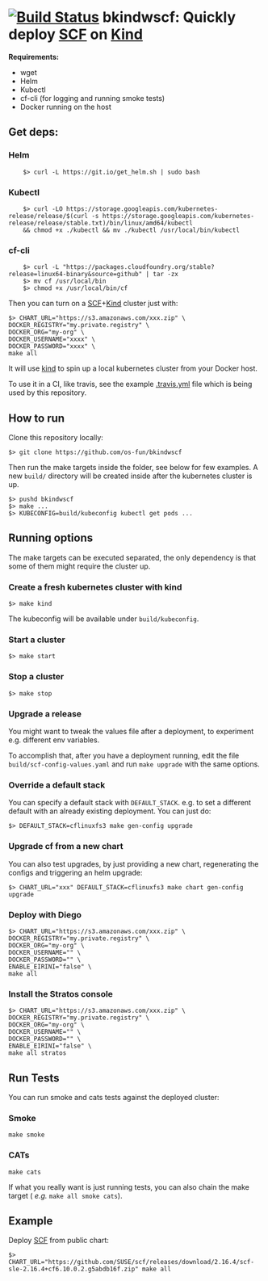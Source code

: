 # [![Build Status](https://travis-ci.org/os-fun/bkindwscf.svg?branch=master)](https://travis-ci.org/os-fun/bkindwscf) bkindwscf: Quickly deploy [SCF](https://github.com/SUSE/scf) on [Kind](https://github.com/kubernetes-sigs/kind)

**Requirements:**

* wget
* Helm
* Kubectl
* cf-cli (for logging and running smoke tests)
* Docker running on the host

## Get deps:

### Helm
        $> curl -L https://git.io/get_helm.sh | sudo bash

### Kubectl
        $> curl -LO https://storage.googleapis.com/kubernetes-release/release/$(curl -s https://storage.googleapis.com/kubernetes-release/release/stable.txt)/bin/linux/amd64/kubectl
        && chmod +x ./kubectl && mv ./kubectl /usr/local/bin/kubectl

### cf-cli

        $> curl -L "https://packages.cloudfoundry.org/stable?release=linux64-binary&source=github" | tar -zx
        $> mv cf /usr/local/bin
        $> chmod +x /usr/local/bin/cf

Then you can turn on a [SCF](https://github.com/SUSE/scf)+[Kind](https://github.com/kubernetes-sigs/kind) cluster just with:

    $> CHART_URL="https://s3.amazonaws.com/xxx.zip" \
    DOCKER_REGISTRY="my.private.registry" \
    DOCKER_ORG="my-org" \
    DOCKER_USERNAME="xxxx" \
    DOCKER_PASSWORD="xxxx" \
    make all

It will use [kind](https://github.com/kubernetes-sigs/kind) to spin up a local kubernetes cluster from your Docker host.

To use it in a CI, like travis, see the example [.travis.yml](https://github.com/os-fun/bkindwscf/blob/master/.travis.yml) file which is being used by this repository.

## How to run

Clone this repository locally:

    $> git clone https://github.com/os-fun/bkindwscf

Then run the make targets inside the folder, see below for few examples. A new ```build/``` directory will be created inside after the kubernetes cluster is up.

    $> pushd bkindwscf
    $> make ...
    $> KUBECONFIG=build/kubeconfig kubectl get pods ...

## Running options

The make targets can be executed separated, the only dependency is that some of them might require the cluster up.

### Create a fresh kubernetes cluster with kind

    $> make kind

The kubeconfig will be available under ```build/kubeconfig```.

### Start a cluster

    $> make start

### Stop a cluster

    $> make stop

### Upgrade a release

You might want to tweak the values file after a deployment, to experiment e.g. different env variables.

To accomplish that, after you have a deployment running, edit the file ```build/scf-config-values.yaml``` and run ```make upgrade``` with the same options.

### Override a default stack

You can specify a default stack with ```DEFAULT_STACK```. e.g. to set a different default with an already existing deployment. You can just do:

    $> DEFAULT_STACK=cflinuxfs3 make gen-config upgrade

### Upgrade cf from a new chart

You can also test upgrades, by just providing a new chart, regenerating the configs and triggering an helm upgrade:

    $> CHART_URL="xxx" DEFAULT_STACK=cflinuxfs3 make chart gen-config upgrade

### Deploy with Diego

    $> CHART_URL="https://s3.amazonaws.com/xxx.zip" \
    DOCKER_REGISTRY="my.private.registry" \
    DOCKER_ORG="my-org" \
    DOCKER_USERNAME="" \
    DOCKER_PASSWORD="" \
    ENABLE_EIRINI="false" \
    make all

### Install the Stratos console

    $> CHART_URL="https://s3.amazonaws.com/xxx.zip" \
    DOCKER_REGISTRY="my.private.registry" \
    DOCKER_ORG="my-org" \
    DOCKER_USERNAME="" \
    DOCKER_PASSWORD="" \
    ENABLE_EIRINI="false" \
    make all stratos

## Run Tests 

You can run smoke and cats tests against the deployed cluster:

### Smoke

    make smoke

### CATs

    make cats

If what you really want is just running tests, you can also chain the make target ( *e.g.* ```make all smoke cats```).

## Example

Deploy [SCF](https://github.com/SUSE/scf) from public chart:

    $> CHART_URL="https://github.com/SUSE/scf/releases/download/2.16.4/scf-sle-2.16.4+cf6.10.0.2.g5abdb16f.zip" make all
